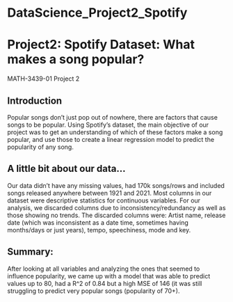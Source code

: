 # DataScience_Project2_Spotify
# Project2: Spotify Dataset: What makes a song popular?
MATH-3439-01 Project 2

## Introduction
Popular songs don’t just pop out of nowhere, there are factors that cause songs to be popular. Using Spotify’s dataset, the main objective of our project was to get an understanding of which of these factors make a song popular, and use those to create a linear regression model to predict the popularity of any song.

## A little bit about our data...

Our data didn’t have any missing values, had 170k songs/rows and included songs released anywhere between 1921 and 2021. Most columns in our dataset were descriptive statistics for continuous variables. For our analysis, we discarded columns due to inconsistency/redundancy as well as those showing no trends. The discarded columns were: Artist name, release date (which was inconsistent as a date time, sometimes having months/days or just years), tempo, speechiness, mode and key.  

## Summary:
After looking at all variables and analyzing the ones that seemed to influence popularity, we came up with a model that was able to predict values up to 80, had a R^2 of 0.84 but a high MSE of 146 (it was still struggling to predict very popular songs (popularity of 70+). 
